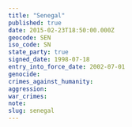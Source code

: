 ```yaml
---
title: "Senegal"
published: true
date: 2015-02-23T18:50:00.000Z
geocode: SEN
iso_code: SN
state_party: true
signed_date: 1998-07-18
entry_into_force_date: 2002-07-01
genocide:
crimes_against_humanity:
aggression:
war_crimes:
note:
slug: senegal
---
```

